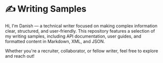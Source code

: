 # ✍️ Writing Samples

Hi, I'm Danish — a technical writer focused on making complex information clear, structured, and user-friendly. This repository features a selection of my writing samples, including API documentation, user guides, and formatted content in Markdown, XML, and JSON.

Whether you're a recruiter, collaborator, or fellow writer, feel free to explore and reach out!
